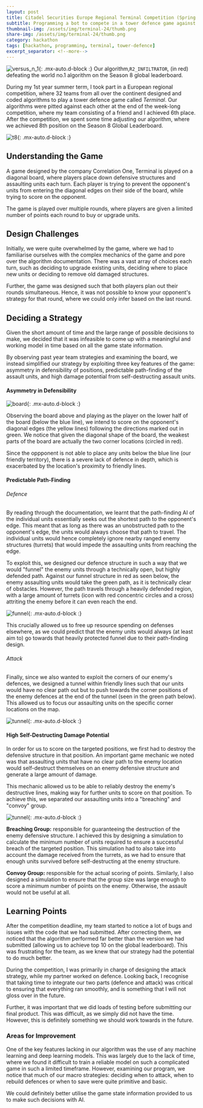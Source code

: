 ```yaml
---
layout: post
title: Citadel Securities Europe Regional Terminal Competition (Spring 2024)
subtitle: Programming a bot to compete in a tower defence game against others.
thumbnail-img: /assets/img/terminal-24/thumb.png
share-img: /assets/img/terminal-24/thumb.png
category: hackathon
tags: [hackathon, programming, terminal, tower-defence]
excerpt_separator: <!--more-->
---
```


![versus_n_1](/assets/img/terminal-24/versus_n_1.gif){: .mx-auto.d-block :}
Our algorithm,`R2_INFILTRATOR`, (in red) defeating the world no.1 algorithm on the Season 8 global leaderboard.

<!-- begin_excerpt -->
During my 1st year summer term, I took part in a European regional competition, where 32 teams from all over the continent designed and coded algorithms to play a tower defence game called _Terminal_. Our algorithms were pitted against each other at the end of the week-long competition, where my team consisting of a friend and I achieved 6th place. After the competition, we spent some time adjusting our algorithm, where we achieved 8th position on the Season 8 Global Leaderboard.
<!-- end_excerpt -->

![t8](/assets/img/terminal-24/t8.png){: .mx-auto.d-block :}

## Understanding the Game ##
A game designed by the company Correlation One, Terminal is played on a diagonal board, where players place down defensive structures and assaulting units each turn. Each player is trying to prevent the opponent's units from entering the diagonal edges on their side of the board, while trying to score on the opponent. 

The game is played over multiple rounds, where players are given a limited number of points each round to buy or upgrade units.

## Design Challenges ##
Initially, we were quite overwhelmed by the game, where we had to familiarise ourselves with the complex mechanics of the game and pore over the algorithm documentation. There was a vast array of choices each turn, such as deciding to upgrade existing units, deciding where to place new units or deciding to remove old damaged structures. 

Further, the game was designed such that both players plan out their rounds simultaneous. Hence, it was not possible to know your opponent's strategy for that round, where we could only infer based on the last round.

## Deciding a Strategy ##
Given the short amount of time and the large range of possible decisions to make, we decided that it was infeasible to come up with a meaningful and working model in time based on all the game state information. 

By observing past year team strategies and examining the board, we instead simplified our strategy by exploiting three key features of the game: asymmetry in defensibility of positions, predictable path-finding of the assault units, and high damage potential from self-destructing assault units.

#### Asymmetry in Defensibility ####

![board](/assets/img/terminal-24/board.png){: .mx-auto.d-block :}

Observing the board above and playing as the player on the lower half of the board (below the blue line), we intend to score on the opponent's diagonal edges (the yellow lines) following the directions marked out in green. We notice that given the diagonal shape of the board, the weakest parts of the board are actually the two corner locations (circled in red).

Since the oppponent is not able to place any units below the blue line (our friendly territory), there is a severe lack of defence in depth, which is exacerbated by the location's proximity to friendly lines.

#### Predictable Path-Finding ####

###### Defence ######

By reading through the documentation, we learnt that the path-finding AI of the individual units essentially seeks out the shortest path to the opponent's edge. This meant that as long as there was an unobstructed path to the opponent's edge, the units would always choose that path to travel. The individual units would hence completely ignore nearby ranged enemy structures (turrets) that would impede the assaulting units from reaching the edge.

To exploit this, we designed our defence structure in such a way that we would "funnel" the enemy units through a technically open, but highly defended path. Against our funnel structure in red as seen below, the enemy assaulting units would take the green path, as it is technically clear of obstacles. However, the path travels through a heavily defended region, with a large amount of turrets (icon with red concentric circles and a cross) attriting the enemy before it can even reach the end.

![funnel](/assets/img/terminal-24/funnel.png){: .mx-auto.d-block :}

This crucially allowed us to free up resource spending on defenses elsewhere, as we could predict that the enemy units would always (at least aim to) go towards that heavily protected funnel due to their path-finding design.

###### Attack ######

Finally, since we also wanted to exploit the corners of our enemy's defences, we designed a tunnel within friendly lines such that our units would have no clear path out but to push towards the corner positions of the enemy defences at the end of the tunnel (seen in the green path below). This allowed us to focus our assaulting units on the specific corner locations on the map.

![tunnel](/assets/img/terminal-24/tunnel.png){: .mx-auto.d-block :}

#### High Self-Destructing Damage Potential ####

In order for us to score on the targeted positions, we first had to destroy the defensive structure in that position. An important game mechanic we noted was that assaulting units that have no clear path to the enemy location would self-destruct themselves on an enemy defensive structure and generate a large amount of damage.

This mechanic allowed us to be able to reliably destroy the enemy's destructive lines, making way for further units to score on that position. To achieve this, we separated our assaulting units into a "breaching" and "convoy" group. 

![tunnel](/assets/img/terminal-24/breaching.gif){: .mx-auto.d-block :}

**Breaching Group:** responsible for guaranteeing the destruction of the enemy defensive structure. I achieved this by designing a simulation to calculate the minimum number of units required to ensure a successful breach of the targeted position. This simulation had to also take into account the damage received from the turrets, as we had to ensure that enough units survived before self-destructing at the enemy structure.

**Convoy Group:** responsible for the actual scoring of points. Similarly, I also designed a simulation to ensure that the group size was large enough to score a minimum number of points on the enemy. Otherwise, the assault would not be useful at all.

## Learning Points ##

After the competition deadline, my team started to notice a lot of bugs and issues with the code that we had submitted. After correcting them, we noticed that the algorithm performed far better than the version we had submitted (allowing us to achieve top 10 on the global leaderboard). This was frustrating for the team, as we knew that our strategy had the potential to do much better. 

During the competition, I was primarily in charge of designing the attack strategy, while my partner worked on defence. Looking back, I recognise that taking time to integrate our two parts (defence and attack) was critical to ensuring that everything ran smoothly, and is something that I will not gloss over in the future. 

Further, it was important that we did loads of testing before submitting our final product. This was difficult, as we simply did not have the time. However, this is definitely something we should work towards in the future.

### Areas for Improvement ###

One of the key features lacking in our algorithm was the use of any machine learning and deep learning models. This was largely due to the lack of time, where we found it difficult to train a reliable model on such a complicated game in such a limited timeframe. However, examining our program, we notice that much of our macro strategies: deciding when to attack, when to rebuild defences or when to save were quite primitive and basic.

We could definitely better utilise the game state information provided to us to make such decisions with AI.



